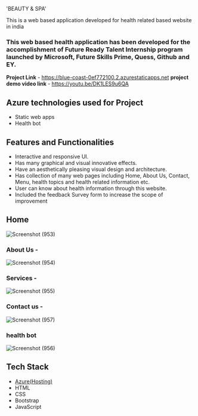 'BEAUTY & SPA'

This is a web based application developed for health related based website in india

### This web based health application has been developed for the accomplishment of Future Ready Talent Internship program launched by Microsoft, Future Skills Prime, Quess, Github and EY.


**Project Link** - https://blue-coast-0ef772100.2.azurestaticapps.net
**project demo video link** - https://youtu.be/DK1LES9u6QA

## Azure technologies used for Project

- Static web apps
- Health bot

## Features and Functionalities 

- Interactive and responsive UI.
- Has many graphical and visual innovative effects.
- Have an aesthetically pleasing visual design and architecture.
- Has collection of many web pages including Home, About Us, Contact, Menu, health topics and health related information etc.
- User can know about health information through this website.
- Included the feedback Survey form to increase the scope of improvement 

## Home

![Screenshot (953)](https://user-images.githubusercontent.com/118720453/205089505-c350dad6-b3ec-44ff-b9e5-2dfa3b816400.png)

### About Us -


![Screenshot (954)](https://user-images.githubusercontent.com/118720453/205089613-276e4251-28bd-4b96-b313-b72573886335.png)

### Services -


![Screenshot (955)](https://user-images.githubusercontent.com/118720453/205089654-213fabb7-d35c-480a-85d7-988297633d3e.png)

### Contact us -

![Screenshot (957)](https://user-images.githubusercontent.com/118720453/205089696-932bed2c-ffef-4110-a9c7-f360cdddfeae.png)


### health bot
![Screenshot (956)](https://user-images.githubusercontent.com/118720453/205089739-0a075151-afd8-47ac-b18a-954b853573da.png)




## Tech Stack 

- [Azure(Hosting)](https://azure.microsoft.com/en-in/features/azure-portal/)
- HTML
- CSS
- Bootstrap
- JavaScript
